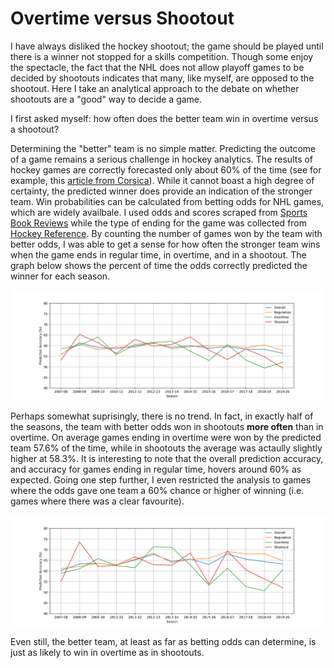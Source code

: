 # Overtime versus Shootout

 I have always disliked the hockey shootout; the game should be played until there is a winner not stopped for a skills competition. Though some enjoy the spectacle, the fact that the NHL does not allow playoff games to be decided by shootouts indicates that many, like myself, are opposed to the shootout. Here I take an analytical approach to the debate on whether shootouts are a "good" way to decide a game.

 I first asked myself: how often does the better team win in overtime versus a shootout?

 Determining the "better" team is no simple matter. Predicting the outcome of a game remains a serious challenge in hockey analytics. The results of hockey games are correctly forecasted only about 60% of the time (see for example, this [article from Corsica](https://www.corsicahockey.com/corsica-predictions-explained)). While it cannot boast a high degree of certainty, the predicted winner does provide an indication of the stronger team. Win probabilities can be calculated from betting odds for NHL games, which are widely availbale. I used odds and scores scraped from [Sports Book Reviews](https://www.sportsbookreviewsonline.com/scoresoddsarchives/nhl/nhloddsarchives.htm) while the type of ending for the game was collected from [Hockey Reference](https://www.hockey-reference.com/leagues/NHL_2020_games.html). By counting the number of games won by the team with better odds, I was able to get a sense for how often the stronger team wins when the game ends in regular time, in overtime, and in a shootout. The graph below shows the percent of time the odds correctly predicted the winner for each season.

 ![Prediction Accuracy Plot](PredAccGraph.png) 

 Perhaps somewhat suprisingly, there is no trend. In fact, in exactly half of the seasons, the team with better odds won in shootouts **more often** than in overtime. On average games ending in overtime were won by the predicted team 57.6% of the time, while in shootouts the average was actaully slightly higher at 58.3%. It is interesting to note that the overall prediction accuracy, and accuracy for games ending in regular time, hovers around 60% as expected. Going one step further, I even restricted the analysis to games where the odds gave one team a 60% chance or higher of winning (i.e. games where there was a clear favourite).

 ![Prediction Accuracy Plot](PredAccGraph2.png) 

 Even still, the better team, at least as far as betting odds can determine, is just as likely to win in overtime as in shootouts.


